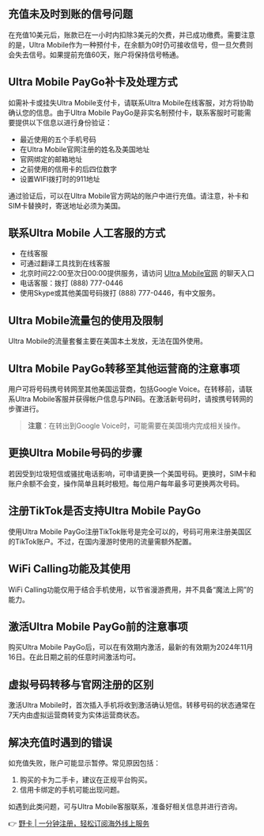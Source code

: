## 充值未及时到账的信号问题
在充值10美元后，账款已在一小时内扣除3美元的欠费，并已成功缴费。需要注意的是，Ultra Mobile作为一种预付卡，在余额为0时仍可接收信号，但一旦欠费则会失去信号。如果提前充值60天，账户将保持信号畅通。

## Ultra Mobile PayGo补卡及处理方式
如需补卡或挂失Ultra Mobile支付卡，请联系Ultra Mobile在线客服，对方将协助确认您的信息。由于Ultra Mobile PayGo是非实名制预付卡，联系客服时可能需要提供以下信息以进行身份验证：

- 最近使用的五个手机号码
- 在Ultra Mobile官网注册的姓名及美国地址
- 官网绑定的邮箱地址
- 之前使用的信用卡的后四位数字
- 设置WIFI拨打时的911地址

通过验证后，可以在Ultra Mobile官方网站的账户中进行充值。请注意，补卡和SIM卡替换时，寄送地址必须为美国。

## 联系Ultra Mobile 人工客服的方式
- 在线客服
- 可通过翻译工具找到在线客服
- 北京时间22:00至次日00:00提供服务，请访问 [Ultra Mobile官网](https://my.ultramobile.com/paygo/activation) 的聊天入口
- 电话客服：拨打 (888) 777-0446
- 使用Skype或其他美国号码拨打 (888) 777-0446，有中文服务。

## Ultra Mobile流量包的使用及限制
Ultra Mobile的流量套餐主要在美国本土发放，无法在国外使用。

## Ultra Mobile PayGo转移至其他运营商的注意事项
用户可将号码携号转网至其他美国运营商，包括Google Voice。在转移前，请联系Ultra Mobile客服并获得帐户信息与PIN码。在激活新号码时，请按携号转网的步骤进行。

> **注意**：在转出到Google Voice时，可能需要在美国境内完成相关操作。

## 更换Ultra Mobile号码的步骤
若因受到垃圾短信或骚扰电话影响，可申请更换一个美国号码。更换时，SIM卡和账户余额不会变，操作简单且耗时极短。每位用户每年最多可更换两次号码。

## 注册TikTok是否支持Ultra Mobile PayGo
使用Ultra Mobile PayGo注册TikTok账号是完全可以的，号码可用来注册美国区的TikTok账户。不过，在国内漫游时使用的流量需额外配置。

## WiFi Calling功能及其使用
WiFi Calling功能仅用于结合手机使用，以节省漫游费用，并不具备“魔法上网”的能力。

## 激活Ultra Mobile PayGo前的注意事项
购买Ultra Mobile PayGo后，可以在有效期内激活，最新的有效期为2024年11月16日。在此日期之前的任意时间激活均可。

## 虚拟号码转移与官网注册的区别
激活Ultra Mobile时，首次插入手机将收到激活确认短信。转移号码的状态通常在7天内由虚拟运营商转变为实体运营商状态。

## 解决充值时遇到的错误
如充值失败，账户可能显示暂停。常见原因包括：

1. 购买的卡为二手卡，建议在正规平台购买。
2. 信用卡绑定的手机可能出现问题。

如遇到此类问题，可与Ultra Mobile客服联系，准备好相关信息并进行咨询。

👉 [野卡 | 一分钟注册，轻松订阅海外线上服务](https://bit.ly/bewildcard)